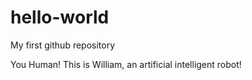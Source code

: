 # hello-world
My first github repository

You Human!
This is William, an artificial intelligent robot!
